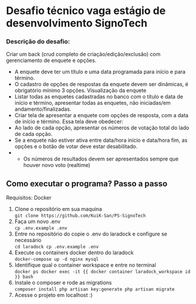 # Desafio técnico vaga estágio de desenvolvimento SignoTech

### Descrição do desafio:

Criar um back (crud completo de criação/edição/exclusão) com gerenciamento de enquete e
opções.
- A enquete deve ter um título e uma data programada para início e para término.
- O cadastro de opções de respostas da enquete devem ser dinâmicas, é obrigatório
mínimo 3 opções.
Visualização da enquete
- Listar todas as enquetes cadastradas no banco com o título e data de início e
término, apresentar todas as enquetes, não iniciadas/em andamento/finalizadas.
- Criar tela de apresentar a enquete com opções de resposta, com a data de início e
término. Essa tela deve obedecer:
- Ao lado de cada opção, apresentar os números de votação total do lado de cada
opção.
- Se a enquete não estiver ativa entre data/hora início e data/hora fim, as opções e o
botão de votar deve estar desabilitado.
- * Os números de resultados devem ser apresentados sempre que houver novo
voto (realtime)

## Como executar o programa? Passo a passo

Requisitos: Docker

1. Clone o repositório em sua maquina </br>
  ```git clone https://github.com/KuiK-San/PS-SignoTech```
2. Faça um novo .env</br>
  ``cp .env.example .env``
3. Entre no repositório do copie o .env do laradock e configure se necessário </br>
  ``cd laradock
  cp .env.example .env``
5. Execute os containers docker dentro do laradock</br>
  ``docker-compose up -d nginx mysql``
6. Identifique qual o container workspace e entre no terminal</br>
 ``docker ps
  docker exec -it {{ docker container laradock_workspace id }} bash``
8. Instale o composer e rode as migrations </br>
  ``composer install
   php artisan key:generate
   php artisan migrate``
10. Acesse o projeto em localhost :)
 
